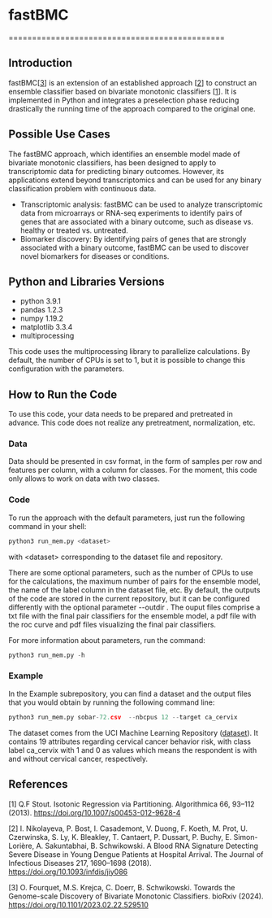 # fastBMC
==============================================

## Introduction

fastBMC\[[3]()\] is an extension of an established approach \[[2](https://academic.oup.com/jid/article/217/11/1690/4911472?login=true)\] to construct an ensemble classifier based on bivariate monotonic classifiers \[[1](https://link.springer.com/article/10.1007/s00453-012-9628-4)\]. It is implemented in Python and integrates a preselection phase reducing drastically the running time of the approach compared to the original one.

## Possible Use Cases

The fastBMC approach, which identifies an ensemble model made of bivariate monotonic classifiers, has been designed to apply to transcriptomic data for predicting binary outcomes. However, its applications extend beyond transcriptomics and can be used for any binary classification problem with continuous data.
- Transcriptomic analysis: fastBMC can be used to analyze transcriptomic data from microarrays or RNA-seq experiments to identify pairs of genes that are associated with a binary outcome, such as disease vs. healthy or treated vs. untreated.
- Biomarker discovery: By identifying pairs of genes that are strongly associated with a binary outcome, fastBMC can be used to discover novel biomarkers for diseases or conditions.



## Python and Libraries Versions
- python 3.9.1
- pandas 1.2.3
- numpy 1.19.2
- matplotlib 3.3.4
- multiprocessing

This code uses the multiprocessing library to parallelize calculations. By default, the number of CPUs is set to 1, but it is possible to change this configuration with the parameters.

## How to Run the Code
To use this code, your data needs to be prepared and pretreated in advance. This code does not realize any pretreatment, normalization, etc.

### Data
Data should be presented in csv format, in the form of samples per row and features per column, with a column for classes. For the moment, this code only allows to work on data with two classes.

### Code
To run the approach with the default parameters, just run the following command in your shell:
```python
python3 run_mem.py <dataset>
```
with \<dataset\> corresponding to the dataset file and repository.


There are some optional parameters, such as the number of CPUs to use for the calculations, the maximum number of pairs for the ensemble model, the name of the label column in the dataset file, etc. By default, the outputs of the code are stored in the current repository, but it can be configured differently with the optional parameter --outdir . The ouput files comprise a txt file with the final pair classifiers for the ensemble model, a pdf file with the roc curve and pdf files visualizing the final pair classifiers.

For more information about parameters, run the command:
```python
python3 run_mem.py -h
```


### Example
In the Example subrepository, you can find a dataset and the output files that you would obtain by running the following command line:
```python
python3 run_mem.py sobar-72.csv  --nbcpus 12 --target ca_cervix
```
The dataset comes from the UCI Machine Learning Repository ([dataset](https://archive.ics.uci.edu/ml/datasets/Cervical+Cancer+Behavior+Risk)). It contains 19 attributes regarding cervical cancer behavior risk, with class label ca_cervix with 1 and 0 as values which means the respondent is with and without cervical cancer, respectively.



## References
[1] Q.F Stout. Isotonic Regression via Partitioning. Algorithmica 66, 93–112 (2013). https://doi.org/10.1007/s00453-012-9628-4

[2] I. Nikolayeva, P. Bost, I. Casademont, V. Duong, F. Koeth, M. Prot, U. Czerwinska, S. Ly, K. Bleakley, T. Cantaert, P. Dussart, P. Buchy, E. Simon-Lorière, A. Sakuntabhai, B. Schwikowski. A Blood RNA Signature Detecting Severe Disease in Young Dengue Patients at Hospital Arrival. The Journal of Infectious Diseases 217, 1690–1698 (2018). https://doi.org/10.1093/infdis/jiy086

[3] O. Fourquet, M.S. Krejca, C. Doerr, B. Schwikowski. Towards the Genome-scale Discovery of Bivariate Monotonic Classifiers. bioRxiv (2024). https://doi.org/10.1101/2023.02.22.529510
